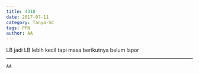 ```yaml
---
title: 4318
date: 2017-07-11
category: Tanya-SC
tags: PPN
author: AA
---
```


LB jadi LB lebih kecil tapi masa berikutnya belum lapor

---



`AA`
